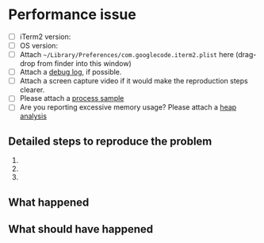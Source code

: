 # Performance issue

<!-- Thanks for filing an issue! Please answer the questions below so I can help you. -->

- [ ] iTerm2 version:
- [ ] OS version:
- [ ] Attach `~/Library/Preferences/com.googlecode.iterm2.plist` here (drag-drop from finder into this window)
- [ ] Attach a [debug log](https://iterm2.com/debuglog), if possible.
- [ ] Attach a screen capture video if it would make the reproduction steps clearer.
- [ ] Please attach a [process sample](https://gitlab.com/gnachman/iterm2/-/wikis/HowToSample)
- [ ] Are you reporting excessive memory usage? Please attach a [heap analysis](https://gitlab.com/gnachman/iterm2/wikis/heapshot)

<!-- PLEASE ATTACH YOUR PLIST FILE FOR BUG REPORTS!
Seriously! I'll probably ask you for it if you don’t. -->

## Detailed steps to reproduce the problem

1.
2.
3.

## What happened

## What should have happened
